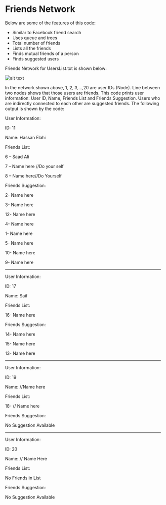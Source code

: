 # Friends Network

Below are some of the features of this code:

* Similar to Facebook friend search
* Uses queue and trees
* Total number of friends
* Lists all the friends
* Finds mutual friends of a person
* Finds suggested users



Friends Network for UsersList.txt is shown below:

![alt text](https://github.com/meharfatimakhan/Friends-Network/blob/master/Networks.PNG?raw=true)


In the network shown above, 1, 2, 3,...,20 are user IDs (Node). Line between two nodes shows that those users are friends. This code prints user information: User ID, Name, Friends List and Friends Suggestion. Users who are indirectly connected to each other are suggested friends. The following output is shown by the code:


User Information:

ID: 11

Name: Hassan Elahi


Friends List:

6 –  Saad Ali

7 –  Name here //Do your self

8 –  Name here//Do Yourself


Friends Suggestion:

2- Name here

3- Name here

12- Name here

4- Name here

1- Name here

5- Name here

10- Name here

9- Name here

________________________________________________________________________________________________________


User Information:

ID: 17

Name:  Saif


Friends List:

16- Name here


Friends Suggestion:

14- Name here

15- Name here

13- Name here

________________________________________________________________________________________________________

User Information:

ID: 19

Name: //Name here


Friends List:

18- // Name here


Friends Suggestion:

No Suggestion Available

________________________________________________________________________________________________________

User Information:

ID: 20

Name: // Name Here


Friends List:

No Friends in List


Friends Suggestion:

No Suggestion Available
